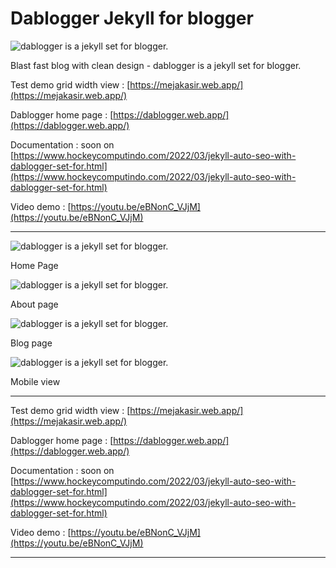 # Dablogger Jekyll for blogger

![dablogger is a jekyll set for blogger.](dablgger4.png)

Blast fast blog with clean design - dablogger is a jekyll set for blogger.

Test demo grid width view : [https://mejakasir.web.app/](https://mejakasir.web.app/)

Dablogger home page : [https://dablogger.web.app/](https://dablogger.web.app/)

Documentation : soon on [https://www.hockeycomputindo.com/2022/03/jekyll-auto-seo-with-dablogger-set-for.html](https://www.hockeycomputindo.com/2022/03/jekyll-auto-seo-with-dablogger-set-for.html)

Video demo : [https://youtu.be/eBNonC_VJjM](https://youtu.be/eBNonC_VJjM)

---------------------------------------------

![dablogger is a jekyll set for blogger.](dablgger4.png)

Home Page

![dablogger is a jekyll set for blogger.](dablgger3.png)

About page

![dablogger is a jekyll set for blogger.](dablgger2.png)

Blog page

![dablogger is a jekyll set for blogger.](dablggermobile.png)

Mobile view

--------------------------------------------------

Test demo grid width view : [https://mejakasir.web.app/](https://mejakasir.web.app/)

Dablogger home page : [https://dablogger.web.app/](https://dablogger.web.app/)

Documentation : soon on [https://www.hockeycomputindo.com/2022/03/jekyll-auto-seo-with-dablogger-set-for.html](https://www.hockeycomputindo.com/2022/03/jekyll-auto-seo-with-dablogger-set-for.html)


Video demo : [https://youtu.be/eBNonC_VJjM](https://youtu.be/eBNonC_VJjM)

--------------------------------
